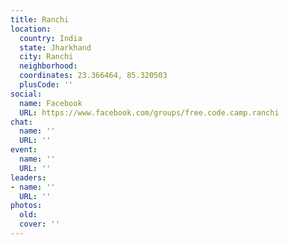 ```yaml
---
title: Ranchi
location:
  country: India
  state: Jharkhand
  city: Ranchi
  neighborhood: 
  coordinates: 23.366464, 85.320503
  plusCode: ''
social:
  name: Facebook
  URL: https://www.facebook.com/groups/free.code.camp.ranchi
chat:
  name: ''
  URL: ''
event:
  name: ''
  URL: ''
leaders:
- name: ''
  URL: ''
photos:
  old: 
  cover: ''
---
```

